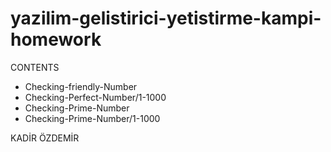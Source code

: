 # yazilim-gelistirici-yetistirme-kampi-homework
CONTENTS

- Checking-friendly-Number
- Checking-Perfect-Number/1-1000
- Checking-Prime-Number
- Checking-Prime-Number/1-1000

KADİR ÖZDEMİR
